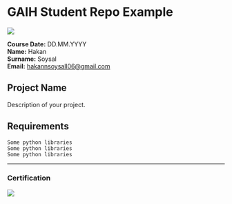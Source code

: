 # GAIH Student Repo Example
![](img/logo.png)

**Course Date:** DD.MM.YYYY  
**Name:** Hakan  
**Surname:** Soysal  
**Email:** hakannsoysall06@gmail.com  

  
## Project Name
Description of your project.

## Requirements
```
Some python libraries
Some python libraries
Some python libraries
```
---

### Certification
![](img/certificate_ex.png)

